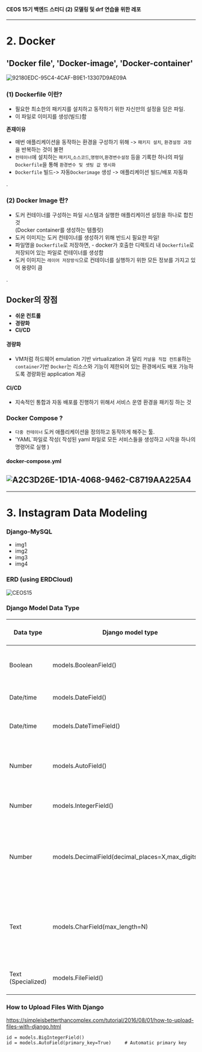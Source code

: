 #### CEOS 15기 백엔드 스터디 (2) 모델링 및 drf 연습을 위한 레포

---
# 2. Docker


## 'Docker file', 'Docker-image', 'Docker-container' 
  ![92180EDC-95C4-4CAF-B9E1-13307D9AE09A](https://user-images.githubusercontent.com/77188666/160082911-846ce296-23c1-4351-a0e7-de671be024ae.jpeg)

### (1) Dockerfile 이란?
- 필요한 최소한의 패키지를 설치하고 동작하기 위한 자신만의 설정을 담은 파일.
- 이 파일로 이미지를 생성(빌드)함

**존재이유**
- 매번 애플리케이션을 동작하는 환경을 구성하기 위해 -> `패키지 설치`,  `환경설정 과정`을 반복하는 것이 불편
- `컨테이너`에 설치하는 `패키지`,`소스코드`,`명령어`,`환경변수설정` 등을 기록한 하나의 파일 `Dockerfile`을 통해 `환경변수 및 셋팅 값 명시화`
- `Dockerfile` 빌드-> 자동`Dockerimage` 생성 -> 애플리케이션 빌드/배포 자동화

.

### (2) Docker Image 란?
- 도커 컨테이너를 구성하는 파일 시스템과 실행한 애플리케이션 설정을 하나로 합친 것  
(Docker container를 생성하는 템플릿)
- 도커 이미지는 도커 컨테이너를 생성하기 위해 반드시 필요한 파일!
- 파일명을 `Dockerfile`로 저장하면, - docker가 호출한 디렉토리 내 `Dockerfile`로 저장되어 있는 파일로 컨테이너를 생성함
- 도커 이미지는 `레이어 저장방식`으로 컨테이너를 실행하기 위한 모든 정보를 가지고 있어 용량이 큼

.

## Docker의 장점
- **쉬운 컨트롤**
- **경량화**
- **CI/CD**

#### 경량화
- VM처럼 하드웨어 emulation 기반 virtualization 과 달리 `커널을 직접 컨트롤`하는 `container`기반 `Docker`는 리소스와 기능이 제한되어 있는 환경에서도 배포 가능하도록 경량화된 application 제공

#### CI/CD
- 지속적인 통합과 자동 배포를 진행하기 위해서 서비스 운영 환경을 패키징 하는 것

### Docker Compose ?
- `다중 컨테이너` 도커 애플리케이션을 정의하고 동작하게 해주는 툴.
- 'YAML`파일로 작성( 작성된 yaml 파일로 모든 서비스들을 생성하고 시작을 하나의 명령어로 실행 )

#### docker-compose.yml
![A2C3D26E-1D1A-4068-9462-C8719AA225A4](https://user-images.githubusercontent.com/77188666/160082978-dfc08651-c3e5-471d-b4e0-8ba07daf7b45.jpeg)
---

---
# 3. Instagram Data Modeling

### Django-MySQL 
- img1
- img2
- img3
- img4

### ERD (using ERDCloud)
![CEOS15](https://user-images.githubusercontent.com/77188666/160993717-d5db4812-5d7c-400d-9075-8b9d77481bb1.png)


### Django Model Data Type

####
|Data type|Django model type|Database MySQL DDL|Description - Validation - Notes|
|---|---|---|---|
|Boolean|models.BooleanField()|bool NOT NULL|Creates a boolean field to store True/False (or 0/1) values|
|Date/time|models.DateField()|date NOT NULL|Creates a date field to store dates|
|Date/time|models.DateTimeField()|datetime NOT NULL|Creates a datetime field to store dates with times|
|Number|models.AutoField()|integer AUTO_INCREMENT NOT NULL|Creates an integer that autoincrements, primarly used for custom primary keys|
|Number|models.IntegerField()|integer NOT NULL|Creates a column to store integer numbers.|
|Number|models.DecimalField(decimal_places=X,max_digits=Y)|numeric(X, Y) NOT NULL|Enforces a number have a maximum X digits and Y decimal points Creates a decimal field to store decimal numbers.|
|Text|models.CharField(max_length=N)|varchar(50) NOT NULL|Creates a text column, where the max_length argument is required to specify the maximum length in characters.|
|Text (Specialized)|models.FileField()|varchar(100) NOT NULL|Enforces and provides various utilities to handle files.|


### How to Upload Files With Django  
https://simpleisbetterthancomplex.com/tutorial/2016/08/01/how-to-upload-files-with-django.html  

```
id = models.BigIntegerField()
id = models.AutoField(primary_key=True)     # Automatic primary key
```

